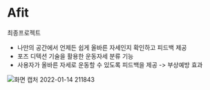 # Afit

최종프로젝트
  - 나만의 공간에서 언제든 쉽게 올바른 자세인지 확인하고 피드백 제공
  - 포즈 디텍션 기술을 활용한 운동자세 분류 기능
  - 사용자가 올바른 자세로 운동할 수 있도록 피드백을 제공 -> 부상예방 효과  

![화면 캡처 2022-01-14 211843](https://user-images.githubusercontent.com/82262741/149514487-8a8e1e13-795e-4a62-82ab-4a8993a32947.png)
